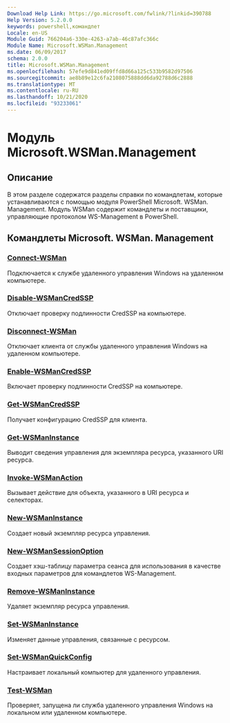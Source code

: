 ```yaml
---
Download Help Link: https://go.microsoft.com/fwlink/?linkid=390788
Help Version: 5.2.0.0
keywords: powershell,командлет
Locale: en-US
Module Guid: 766204a6-330e-4263-a7ab-46c87afc366c
Module Name: Microsoft.WSMan.Management
ms.date: 06/09/2017
schema: 2.0.0
title: Microsoft.WSMan.Management
ms.openlocfilehash: 57efe9d841ed09ffd8d66a125c533b9582d97506
ms.sourcegitcommit: ae8b89e12c6fa2108075888dd6da92788d6c2888
ms.translationtype: MT
ms.contentlocale: ru-RU
ms.lasthandoff: 10/21/2020
ms.locfileid: "93233061"
---
```

# Модуль Microsoft.WSMan.Management

## Описание

В этом разделе содержатся разделы справки по командлетам, которые устанавливаются с помощью модуля PowerShell Microsoft. WSMan. Management. Модуль WSMan содержит командлеты и поставщики, управляющие протоколом WS-Management в PowerShell.

## Командлеты Microsoft. WSMan. Management

### [Connect-WSMan](Connect-WSMan.md)
Подключается к службе удаленного управления Windows на удаленном компьютере.

### [Disable-WSManCredSSP](Disable-WSManCredSSP.md)
Отключает проверку подлинности CredSSP на компьютере.

### [Disconnect-WSMan](Disconnect-WSMan.md)
Отключает клиента от службы удаленного управления Windows на удаленном компьютере.

### [Enable-WSManCredSSP](Enable-WSManCredSSP.md)
Включает проверку подлинности CredSSP на компьютере.

### [Get-WSManCredSSP](Get-WSManCredSSP.md)
Получает конфигурацию CredSSP для клиента.

### [Get-WSManInstance](Get-WSManInstance.md)
Выводит сведения управления для экземпляра ресурса, указанного URI ресурса.

### [Invoke-WSManAction](Invoke-WSManAction.md)
Вызывает действие для объекта, указанного в URI ресурса и селекторах.

### [New-WSManInstance](New-WSManInstance.md)
Создает новый экземпляр ресурса управления.

### [New-WSManSessionOption](New-WSManSessionOption.md)
Создает хэш-таблицу параметра сеанса для использования в качестве входных параметров для командлетов WS-Management.

### [Remove-WSManInstance](Remove-WSManInstance.md)
Удаляет экземпляр ресурса управления.

### [Set-WSManInstance](Set-WSManInstance.md)
Изменяет данные управления, связанные с ресурсом.

### [Set-WSManQuickConfig](Set-WSManQuickConfig.md)
Настраивает локальный компьютер для удаленного управления.

### [Test-WSMan](Test-WSMan.md)
Проверяет, запущена ли служба удаленного управления Windows на локальном или удаленном компьютере.
